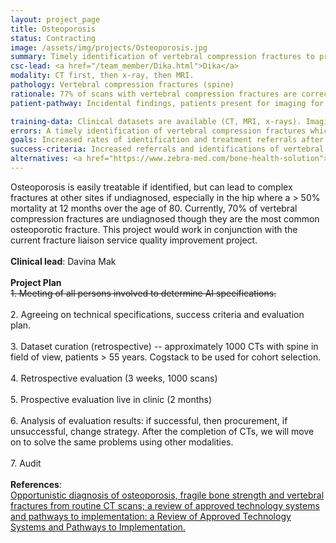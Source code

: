 ```yaml
---
layout: project_page
title: Osteoporosis
status: Contracting
image: /assets/img/projects/Osteoporosis.jpg
summary: Timely identification of vertebral compression fractures to promote early treatment interventions.
csc-lead: <a href="/team_member/Dika.html">Dika</a>
modality: CT first, then x-ray, then MRI.
pathology: Vertebral compression fractures (spine)
rationale: 77% of scans with vertebral compression fractures are correctly identified and 43% scans recommend referrals – both of these numbers can be improved with AI tool.
patient-pathway: Incidental findings, patients present for imaging for other reasons

training-data: Clinical datasets are available (CT, MRI, x-rays). Imaging usually performed for other indications.
errors: A timely identification of vertebral compression fractures which indicate osteoporosis allows the clinicians to refer the patient for osteoporosis treatment. If the osteoporosis signs are missed and the patient sustains a fracture, the fracture is complex and carries a high rate of mortality in older patients
goals: Increased rates of identification and treatment referrals after identification to reduce occurrence of complex fractures in other sites.
success-criteria: Increased referrals and identifications of vertebral compression fractures
alternatives: <a href="https://www.zebra-med.com/bone-health-solution"> NanoxAI</a>. Retrospective and prospective trials are planned to take place in the early 2022. The results will determine whether this clinical problem will be solved with NanoxAI's BoneHealth solution
---
```

Osteoporosis is easily treatable if identified, but can lead to complex fractures at other sites if undiagnosed, especially in the hip where a > 50% mortality at 12 months over the age of 80. Currently, 70% of vertebral compression fractures are undiagnosed though they are the most common osteoporotic fracture. This project would work in conjunction with the current fracture liaison service quality improvement project.
<br>
<br>
<b>Clinical lead</b>: Davina Mak <br>
<br>
**Project Plan**<br> <strike>1.	Meeting of all persons involved to determine AI specifications.</strike> <br><br> 2.	Agreeing on technical specifications, success criteria and evaluation plan. <br> <br> 3. Dataset curation (retrospective) -- approximately 1000 CTs with spine in field of view, patients > 55 years. Cogstack to be used for cohort selection. <br><br> 4.	Retrospective evaluation (3 weeks, 1000 scans)<br><br>5.	Prospective evaluation live in clinic (2 months) <br><br>6.	Analysis of evaluation results: if successful, then procurement, if unsuccessful, change strategy. After the completion of CTs, we will move on to solve the same problems using other modalities. <br><br>7. Audit 
<br>
<br>
<b>References</b>:<br> <a href="https://research-information.bris.ac.uk/ws/portalfiles/portal/282788915/1759720x211024029.pdf">Opportunistic diagnosis of osteoporosis, fragile bone strength and vertebral fractures from routine CT scans; a review of approved technology systems and pathways to implementation: a Review of Approved Technology Systems and Pathways to Implementation.</a> 